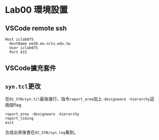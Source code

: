 # Lab00 環境設置
## VSCode remote ssh
```
Host iclab075
  HostName ee30.ee.nctu.edu.tw
  User iclab075
  Port 415
```

## VSCode擴充套件


## `syn.tcl`更改
在`02_SYN/syn.tcl`最後幾行，指令`report_area`加上`-designware -hierarchy`這兩個flag
```
report_area -designware -hierarchy
report_timing 
exit
```
合成出來後會在`02_SYN/syn.log`看到。
